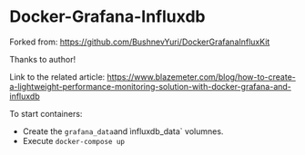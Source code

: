 # Docker-Grafana-Influxdb
Forked from:
https://github.com/BushnevYuri/DockerGrafanaInfluxKit

Thanks to author!

Link to the related article: 
https://www.blazemeter.com/blog/how-to-create-a-lightweight-performance-monitoring-solution-with-docker-grafana-and-influxdb

To start containers:

* Create the `grafana_data`and ìnfluxdb_data` volumnes.
* Execute `docker-compose up`
